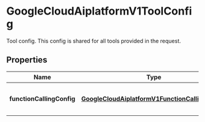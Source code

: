 

# GoogleCloudAiplatformV1ToolConfig

Tool config. This config is shared for all tools provided in the request.

## Properties

| Name | Type | Description | Notes |
|------------ | ------------- | ------------- | -------------|
|**functionCallingConfig** | [**GoogleCloudAiplatformV1FunctionCallingConfig**](GoogleCloudAiplatformV1FunctionCallingConfig.md) | Optional. Function calling config. |  [optional] |



